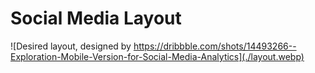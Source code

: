 # Social Media Layout
![Desired layout, designed by https://dribbble.com/shots/14493266--Exploration-Mobile-Version-for-Social-Media-Analytics](./layout.webp)

